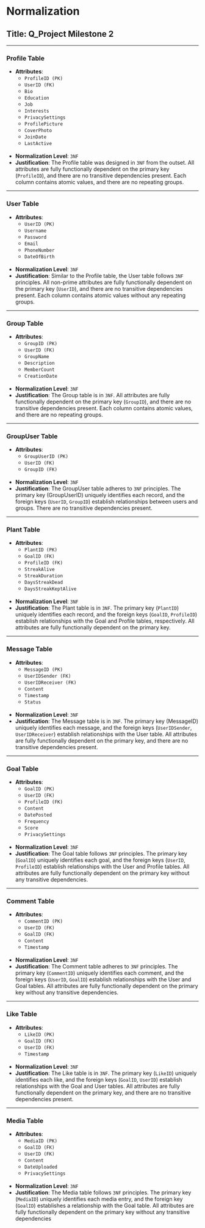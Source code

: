 # Normalization

## Title: Q_Project Milestone 2
---
<!-- 1 -->
### Profile Table

- **Attributes**: 
  - `ProfileID (PK)` 
  - `UserID (FK)` 
  - `Bio`
  - `Education`
  - `Job`
  - `Interests` 
  - `PrivacySettings`
  - `ProfilePicture` 
  - `CoverPhoto`
  - `JoinDate`
  - `LastActive`
  <br>
- **Normalization Level**: `3NF`
- **Justification**: The Profile table was designed in `3NF` from the outset. All attributes are fully functionally dependent on the primary key (`ProfileID`), and there are no transitive dependencies present. Each column contains atomic values, and there are no repeating groups.

---
<!-- 2 -->
### User Table

- **Attributes**: 
  - `UserID (PK)`
  - `Username`
  - `Password`
  - `Email`
  - `PhoneNumber`
  - `DateOfBirth`
  <br>
- **Normalization Level**: `3NF`
- **Justification**: Similar to the Profile table, the User table follows `3NF` principles. All non-prime attributes are fully functionally dependent on the primary key (`UserID`), and there are no transitive dependencies present. Each column contains atomic values without any repeating groups.

---
<!-- 3 -->
### Group Table

- **Attributes**: 
  - `GroupID (PK)`
  - `UserID (FK)`
  - `GroupName`
  - `Description`
  - `MemberCount`
  - `CreationDate`
  <br>
- **Normalization Level**: `3NF`
- **Justification**: The Group table is in `3NF`. All attributes are fully functionally dependent on the primary key (`GroupID`), and there are no transitive dependencies present. Each column contains atomic values, and there are no repeating groups.

---
<!-- 4 -->
### GroupUser Table

- **Attributes**: 
  - `GroupUserID (PK)` 
  - `UserID (FK)`
  - `GroupID (FK)` 
  <br>
- **Normalization Level**: `3NF`
- **Justification**: The GroupUser table adheres to `3NF` principles. The primary key (GroupUserID) uniquely identifies each record, and the foreign keys (`UserID`, `GroupID`) establish relationships between users and groups. There are no transitive dependencies present.

---
<!-- 5 -->
### Plant Table

- **Attributes**: 
  - `PlantID (PK)`
  - `GoalID (FK)`
  - `ProfileID (FK)`
  - `StreakAlive`
  - `StreakDuration`
  - `DaysStreakDead`
  - `DaysStreakKeptAlive`
  <br>
- **Normalization Level**: `3NF`
- **Justification**: The Plant table is in `3NF`. The primary key (`PlantID`) uniquely identifies each record, and the foreign keys (`GoalID`, `ProfileID`) establish relationships with the Goal and Profile tables, respectively. All attributes are fully functionally dependent on the primary key.

---
<!-- 6 -->
### Message Table

- **Attributes**: 
  - `MessageID (PK)`
  - `UserIDSender (FK)`
  - `UserIDReceiver (FK)`
  - `Content`
  - `Timestamp`
  - `Status`
  <br>
- **Normalization Level**: `3NF`
- **Justification**: The Message table is in `3NF`. The primary key (MessageID) uniquely identifies each message, and the foreign keys (`UserIDSender`, `UserIDReceiver`) establish relationships with the User table. All attributes are fully functionally dependent on the primary key, and there are no transitive dependencies present.

---
<!-- 7 -->
### Goal Table

- **Attributes**: 
  - `GoalID (PK)`
  - `UserID (FK)`
  - `ProfileID (FK)`
  - `Content`
  - `DatePosted`
  - `Frequency`
  - `Score`
  - `PrivacySettings`
  <br>
- **Normalization Level**: `3NF`
- **Justification**: The Goal table follows `3NF` principles. The primary key (`GoalID`) uniquely identifies each goal, and the foreign keys (`UserID`, `ProfileID`) establish relationships with the User and Profile tables. All attributes are fully functionally dependent on the primary key without any transitive dependencies.

---
<!-- 8 -->
### Comment Table

- **Attributes**: 
  - `CommentID (PK)`
  - `UserID (FK)`
  - `GoalID (FK)`
  - `Content`
  - `Timestamp`
  <br>
- **Normalization Level**: `3NF`
- **Justification**: The Comment table adheres to `3NF` principles. The primary key (`CommentID`) uniquely identifies each comment, and the foreign keys (`UserID`, `GoalID`) establish relationships with the User and Goal tables. All attributes are fully functionally dependent on the primary key without any transitive dependencies.

---
<!-- 9 -->
### Like Table

- **Attributes**: 
  - `LikeID (PK)`
  - `GoalID (FK)`
  - `UserID (FK)`
  - `Timestamp`
  <br>
- **Normalization Level**: `3NF`
- **Justification**: The Like table is in `3NF`. The primary key (`LikeID`) uniquely identifies each like, and the foreign keys (`GoalID`, `UserID`) establish relationships with the Goal and User tables. All attributes are fully functionally dependent on the primary key, and there are no transitive dependencies present.

---
<!-- 10 -->
### Media Table

- **Attributes**: 
  - `MediaID (PK)`
  - `GoalID (FK)`
  - `UserID (FK)`
  - `Content`
  - `DateUploaded`
  - `PrivacySettings`
  <br>
- **Normalization Level**: `3NF`
- **Justification**: The Media table follows `3NF` principles. The primary key (`MediaID`) uniquely identifies each media entry, and the foreign key (`GoalID`) establishes a relationship with the Goal table. All attributes are fully functionally dependent on the primary key without any transitive dependencies